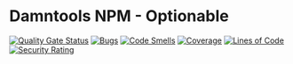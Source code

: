 # Damntools NPM - Optionable

[![Quality Gate Status](https://sonar.dev.damntools.fr/api/project_badges/measure?project=fr.damntools.npm.types&metric=alert_status&token=sqb_648fdd5242c7b319fa69e76477ce9e22911b8854)](https://sonar.dev.damntools.fr/dashboard?id=fr.damntools.npm.types)
[![Bugs](https://sonar.dev.damntools.fr/api/project_badges/measure?project=fr.damntools.npm.types&metric=bugs&token=sqb_648fdd5242c7b319fa69e76477ce9e22911b8854)](https://sonar.dev.damntools.fr/dashboard?id=fr.damntools.npm.types)
[![Code Smells](https://sonar.dev.damntools.fr/api/project_badges/measure?project=fr.damntools.npm.types&metric=code_smells&token=sqb_648fdd5242c7b319fa69e76477ce9e22911b8854)](https://sonar.dev.damntools.fr/dashboard?id=fr.damntools.npm.types)
[![Coverage](https://sonar.dev.damntools.fr/api/project_badges/measure?project=fr.damntools.npm.types&metric=coverage&token=sqb_648fdd5242c7b319fa69e76477ce9e22911b8854)](https://sonar.dev.damntools.fr/dashboard?id=fr.damntools.npm.types)
[![Lines of Code](https://sonar.dev.damntools.fr/api/project_badges/measure?project=fr.damntools.npm.types&metric=ncloc&token=sqb_648fdd5242c7b319fa69e76477ce9e22911b8854)](https://sonar.dev.damntools.fr/dashboard?id=fr.damntools.npm.types)
[![Security Rating](https://sonar.dev.damntools.fr/api/project_badges/measure?project=fr.damntools.npm.types&metric=security_rating&token=sqb_648fdd5242c7b319fa69e76477ce9e22911b8854)](https://sonar.dev.damntools.fr/dashboard?id=fr.damntools.npm.types)
